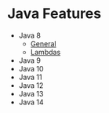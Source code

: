 # Java Features

- Java 8
  - [General](src/main/java/com/jashburn/javafeatures/java8/general)
  - [Lambdas](src/main/java/com/jashburn/javafeatures/java8/lambdas)
- Java 9
- Java 10
- Java 11
- Java 12
- Java 13
- Java 14
